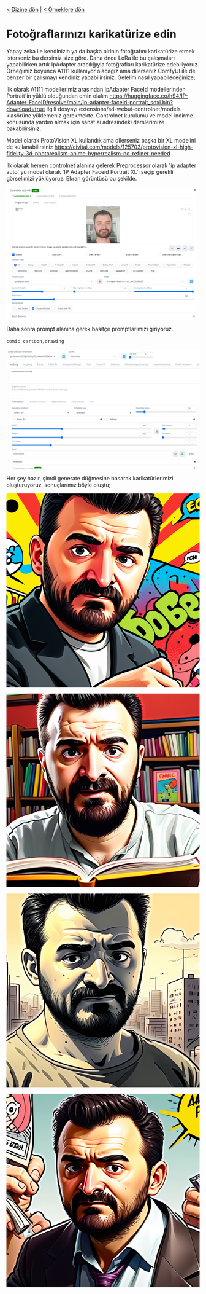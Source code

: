 <a href="/">< Dizine dön</a> | <a href="/ornekler">< Örneklere dön</a>

# Fotoğraflarınızı karikatürize edin

Yapay zeka ile kendinizin ya da başka birinin fotoğrafını karikatürize etmek isterseniz bu dersimiz size göre. Daha önce LoRa ile bu çalışmaları yapabilirken artık IpAdapter aracılığıyla fotoğrafları karikatürize edebiliyoruz. 
Örneğimiz boyunca A1111 kullanıyor olacağız ama dilerseniz ComfyUI ile de benzer bir çalışmayı kendiniz yapabilirsiniz.
Gelelim nasıl yapabileceğinize;

İlk olarak A1111 modellerimiz arasından IpAdapter FaceId modellerinden Portrait'in yüklü olduğundan emin olalım https://huggingface.co/h94/IP-Adapter-FaceID/resolve/main/ip-adapter-faceid-portrait_sdxl.bin?download=true
İlgili dosyayı extensions/sd-webui-controlnet/models klasörüne yüklemeniz gerekmekte. Controlnet kurulumu ve model indirme konusunda yardım almak için sanat.ai adresindeki derslerimize bakabilirsiniz.

Model olarak ProtoVision XL kullandık ama dilerseniz başka bir XL modelini de kullanabilirsiniz https://civitai.com/models/125703/protovision-xl-high-fidelity-3d-photorealism-anime-hyperrealism-no-refiner-needed

İlk olarak hemen controlnet alanına gelerek Preprocessor olarak 'ip adapter auto' yu model olarak 'IP Adapter Faceid Portrait XL'i seçip gerekli görselimizi yüklüyoruz. 
Ekran görüntüsü bu şekilde.

![alt text](/gorseller/karikatur-1.png)

Daha sonra prompt alanına gerek basitçe promptlarımızı giriyoruz.

`comic cartoon,drawing`

![alt text](../gorseller/karikatur-2.png)


Her şey hazır, şimdi generate düğmesine basarak karikatürlerimizi oluşturuyoruz, sonuçlarımız böyle oluştu;

![alt text](../gorseller/karikatur-sonuc-1.png)

![alt text](../gorseller/karikatur-sonuc-2.png)

![alt text](../gorseller/karikatur-sonuc-3.png)

![alt text](../gorseller/karikatur-sonuc-4.png)



